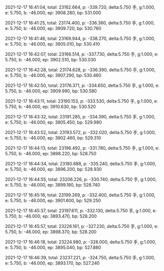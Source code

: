2021-12-17 16:41:04, total: 23162.664, p: -339.720, delta:5.750 手, g:1.000, e: 5.750, b: -46.000, ep: 3908.280, bp: 531.000

2021-12-17 16:41:25, total: 23174.400, p: -336.360, delta:5.750 手, g:1.000, e: 5.750, b: -46.000, ep: 3909.720, bp: 530.760

2021-12-17 16:41:46, total: 23169.944, p: -338.270, delta:5.750 手, g:1.000, e: 5.750, b: -46.000, ep: 3905.010, bp: 530.410

2021-12-17 16:42:07, total: 23166.514, p: -337.730, delta:5.750 手, g:1.000, e: 5.750, b: -46.000, ep: 3902.510, bp: 530.030

2021-12-17 16:42:28, total: 23174.628, p: -336.390, delta:5.750 手, g:1.000, e: 5.750, b: -46.000, ep: 3907.290, bp: 530.460

2021-12-17 16:42:50, total: 23176.371, p: -334.650, delta:5.750 手, g:1.000, e: 5.750, b: -46.000, ep: 3909.990, bp: 530.580

2021-12-17 16:43:11, total: 23190.153, p: -333.530, delta:5.750 手, g:1.000, e: 5.750, b: -46.000, ep: 3910.630, bp: 530.520

2021-12-17 16:43:32, total: 23191.285, p: -334.390, delta:5.750 手, g:1.000, e: 5.750, b: -46.000, ep: 3905.450, bp: 529.980

2021-12-17 16:43:52, total: 23193.572, p: -332.020, delta:5.750 手, g:1.000, e: 5.750, b: -46.000, ep: 3902.460, bp: 529.310

2021-12-17 16:44:13, total: 23196.492, p: -331.780, delta:5.750 手, g:1.000, e: 5.750, b: -46.000, ep: 3898.220, bp: 528.750

2021-12-17 16:44:34, total: 23180.688, p: -335.240, delta:5.750 手, g:1.000, e: 5.750, b: -46.000, ep: 3896.200, bp: 528.930

2021-12-17 16:44:55, total: 23206.226, p: -330.740, delta:5.750 手, g:1.000, e: 5.750, b: -46.000, ep: 3899.180, bp: 528.740

2021-12-17 16:45:16, total: 23199.269, p: -332.400, delta:5.750 手, g:1.000, e: 5.750, b: -46.000, ep: 3901.600, bp: 529.250

2021-12-17 16:45:37, total: 23197.611, p: -332.130, delta:5.750 手, g:1.000, e: 5.750, b: -46.000, ep: 3893.470, bp: 528.200

2021-12-17 16:45:57, total: 23226.161, p: -327.230, delta:5.750 手, g:1.000, e: 5.750, b: -46.000, ep: 3898.370, bp: 528.200

2021-12-17 16:46:18, total: 23224.980, p: -328.000, delta:5.750 手, g:1.000, e: 5.750, b: -46.000, ep: 3895.040, bp: 527.880

2021-12-17 16:46:39, total: 23237.221, p: -324.750, delta:5.750 手, g:1.000, e: 5.750, b: -46.000, ep: 3893.170, bp: 527.240